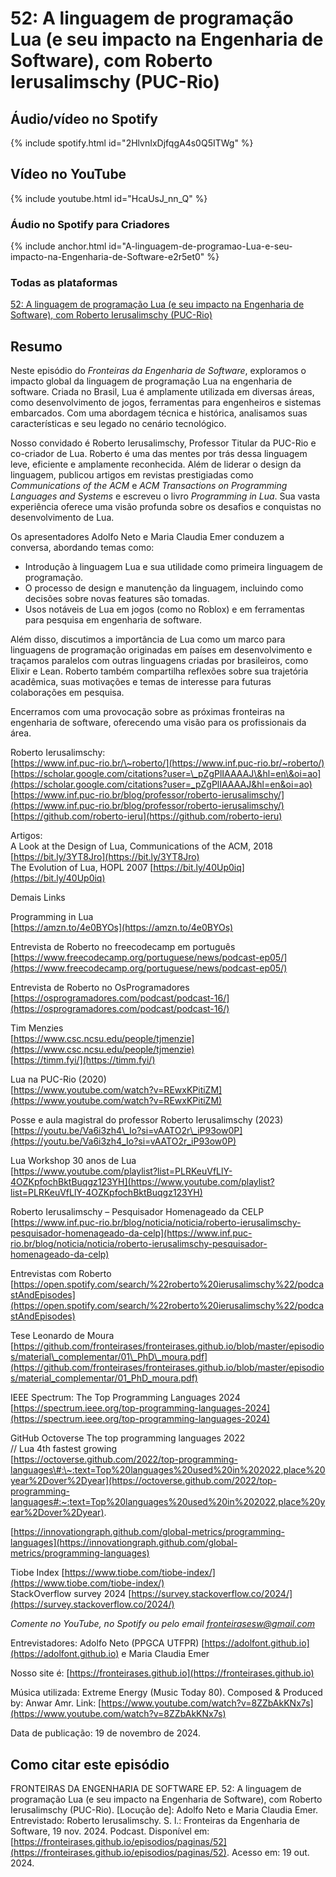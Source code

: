 # 52: A linguagem de programação Lua (e seu impacto na Engenharia de Software), com Roberto Ierusalimschy (PUC-Rio)

## Áudio/vídeo no Spotify


{% include spotify.html id="2HlvnIxDjfqgA4s0Q5ITWg" %} 

## Vídeo no YouTube

{% include youtube.html id="HcaUsJ_nn_Q" %}  

### Áudio no Spotify para Criadores


{% include anchor.html id="A-linguagem-de-programao-Lua-e-seu-impacto-na-Engenharia-de-Software-e2r5et0" %}


### Todas as plataformas


[52: A linguagem de programação Lua (e seu impacto na Engenharia de Software), com Roberto Ierusalimschy (PUC-Rio)](https://creators.spotify.com/pod/show/fronteirases/episodes/A-linguagem-de-programao-Lua-e-seu-impacto-na-Engenharia-de-Software-e2r5et0)



## Resumo

Neste episódio do *Fronteiras da Engenharia de Software*, exploramos o impacto global da linguagem de programação Lua na engenharia de software. Criada no Brasil, Lua é amplamente utilizada em diversas áreas, como desenvolvimento de jogos, ferramentas para engenheiros e sistemas embarcados. Com uma abordagem técnica e histórica, analisamos suas características e seu legado no cenário tecnológico.

Nosso convidado é Roberto Ierusalimschy, Professor Titular da PUC-Rio e co-criador de Lua. Roberto é uma das mentes por trás dessa linguagem leve, eficiente e amplamente reconhecida. Além de liderar o design da linguagem, publicou artigos em revistas prestigiadas como *Communications of the ACM* e *ACM Transactions on Programming Languages and Systems* e escreveu o livro *Programming in Lua*. Sua vasta experiência oferece uma visão profunda sobre os desafios e conquistas no desenvolvimento de Lua.

Os apresentadores Adolfo Neto e Maria Claudia Emer conduzem a conversa, abordando temas como:

- Introdução à linguagem Lua e sua utilidade como primeira linguagem de programação.  
- O processo de design e manutenção da linguagem, incluindo como decisões sobre novas features são tomadas.  
- Usos notáveis de Lua em jogos (como no Roblox) e em ferramentas para pesquisa em engenharia de software.

Além disso, discutimos a importância de Lua como um marco para linguagens de programação originadas em países em desenvolvimento e traçamos paralelos com outras linguagens criadas por brasileiros, como Elixir e Lean. Roberto também compartilha reflexões sobre sua trajetória acadêmica, suas motivações e temas de interesse para futuras colaborações em pesquisa.

Encerramos com uma provocação sobre as próximas fronteiras na engenharia de software, oferecendo uma visão para os profissionais da área.

Roberto Ierusalimschy:   
[https://www.inf.puc-rio.br/\~roberto/](https://www.inf.puc-rio.br/~roberto/)   
[https://scholar.google.com/citations?user=\_pZgPlIAAAAJ\&hl=en\&oi=ao](https://scholar.google.com/citations?user=_pZgPlIAAAAJ&hl=en&oi=ao)  
[https://www.inf.puc-rio.br/blog/professor/roberto-ierusalimschy/](https://www.inf.puc-rio.br/blog/professor/roberto-ierusalimschy/)   
[https://github.com/roberto-ieru](https://github.com/roberto-ieru) 

Artigos:  
A Look at the Design of Lua, Communications of the ACM, 2018 [https://bit.ly/3YT8Jro](https://bit.ly/3YT8Jro)   
The Evolution of Lua, HOPL 2007 [https://bit.ly/40Up0iq](https://bit.ly/40Up0iq) 

Demais Links 

Programming in Lua  
[https://amzn.to/4e0BYOs](https://amzn.to/4e0BYOs) 

Entrevista de Roberto no freecodecamp em português   
[https://www.freecodecamp.org/portuguese/news/podcast-ep05/](https://www.freecodecamp.org/portuguese/news/podcast-ep05/)

Entrevista de Roberto no OsProgramadores  
[https://osprogramadores.com/podcast/podcast-16/](https://osprogramadores.com/podcast/podcast-16/)

Tim Menzies  
[https://www.csc.ncsu.edu/people/tjmenzie](https://www.csc.ncsu.edu/people/tjmenzie)  
[https://timm.fyi/](https://timm.fyi/) 

Lua na PUC-Rio (2020)  
[https://www.youtube.com/watch?v=REwxKPitiZM](https://www.youtube.com/watch?v=REwxKPitiZM)

Posse e aula magistral do professor Roberto Ierusalimschy (2023)  
[https://youtu.be/Va6i3zh4\_Io?si=vAATO2r\_iP93ow0P](https://youtu.be/Va6i3zh4_Io?si=vAATO2r_iP93ow0P) 

Lua Workshop  30 anos de Lua   
[https://www.youtube.com/playlist?list=PLRKeuVfLlY-4OZKpfochBktBuqgz123YH](https://www.youtube.com/playlist?list=PLRKeuVfLlY-4OZKpfochBktBuqgz123YH)

Roberto Ierusalimschy – Pesquisador Homenageado da CELP  
[https://www.inf.puc-rio.br/blog/noticia/noticia/roberto-ierusalimschy-pesquisador-homenageado-da-celp](https://www.inf.puc-rio.br/blog/noticia/noticia/roberto-ierusalimschy-pesquisador-homenageado-da-celp) 

Entrevistas com Roberto  
[https://open.spotify.com/search/%22roberto%20ierusalimschy%22/podcastAndEpisodes](https://open.spotify.com/search/%22roberto%20ierusalimschy%22/podcastAndEpisodes) 

Tese Leonardo de Moura  
[https://github.com/fronteirases/fronteirases.github.io/blob/master/episodios/material\_complementar/01\_PhD\_moura.pdf](https://github.com/fronteirases/fronteirases.github.io/blob/master/episodios/material_complementar/01_PhD_moura.pdf)

IEEE Spectrum: The Top Programming Languages 2024  
[https://spectrum.ieee.org/top-programming-languages-2024](https://spectrum.ieee.org/top-programming-languages-2024) 

GitHub Octoverse The top programming languages 2022  
// Lua 4th fastest growing  
[https://octoverse.github.com/2022/top-programming-languages\#:\~:text=Top%20languages%20used%20in%202022,place%20year%2Dover%2Dyear](https://octoverse.github.com/2022/top-programming-languages#:~:text=Top%20languages%20used%20in%202022,place%20year%2Dover%2Dyear). 

[https://innovationgraph.github.com/global-metrics/programming-languages](https://innovationgraph.github.com/global-metrics/programming-languages)

Tiobe Index [https://www.tiobe.com/tiobe-index/](https://www.tiobe.com/tiobe-index/)   
StackOverflow survey 2024 [https://survey.stackoverflow.co/2024/](https://survey.stackoverflow.co/2024/) 

*Comente no YouTube, no Spotify ou pelo email* ⁠*fronteirasesw@gmail.com*⁠

Entrevistadores: Adolfo Neto (PPGCA UTFPR) ⁠⁠⁠⁠⁠⁠[⁠https://adolfont.github.io⁠](https://adolfont.github.io)  ⁠  ⁠e Maria Claudia Emer

Nosso site é: ⁠⁠⁠⁠[⁠https://fronteirases.github.io⁠](https://fronteirases.github.io)  ⁠  

Música utilizada: Extreme Energy (Music Today 80). Composed & Produced by: Anwar Amr. Link:⁠ ⁠⁠⁠⁠⁠⁠[⁠https://www.youtube.com/watch?v=8ZZbAkKNx7s⁠](https://www.youtube.com/watch?v=8ZZbAkKNx7s)  ⁠⁠⁠⁠   

 

Data de publicação: 19 de novembro de 2024.

## Como citar este episódio

FRONTEIRAS DA ENGENHARIA DE SOFTWARE EP. 52:  A linguagem de programação Lua (e seu impacto na Engenharia de Software), com Roberto Ierusalimschy (PUC-Rio). \[Locução de\]: Adolfo Neto e Maria Claudia Emer. Entrevistado: Roberto Ierusalimschy. S. l.: Fronteiras da Engenharia de Software, 19 nov. 2024\. Podcast. Disponível em: ⁠⁠⁠[⁠https://fronteirases.github.io/episodios/paginas/52⁠](https://fronteirases.github.io/episodios/paginas/52). ⁠Acesso em: 19 out. 2024\.

